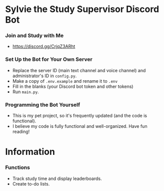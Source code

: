 # Sylvie the Study Supervisor Discord Bot
### Join and Study with Me
- https://discord.gg/CrjqZ3ARht
### Set Up the Bot for Your Own Server  
- Replace the server ID (main text channel and voice channel) and administrator's ID in `config.py`.
- Make a copy of `.env.example` and rename it to `.env`
- Fill in the blanks (your Discord bot token and other tokens)
- Run `main.py`.
### Programming the Bot Yourself  
- This is my pet project, so it's frequently updated (and the code is functional).
- I believe my code is fully functional and well-organized. Have fun reading!
# Information
### Functions
- Track study time and display leaderboards.
- Create to-do lists.

